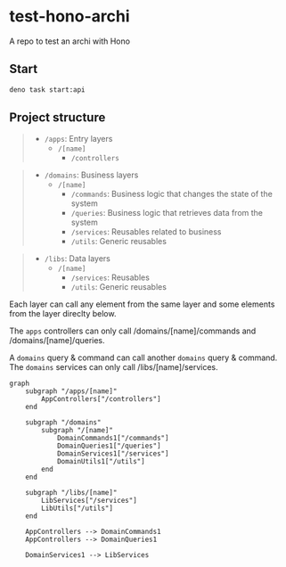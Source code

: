 # test-hono-archi

A repo to test an archi with Hono

## Start

```bash
deno task start:api
```

## Project structure

> - `/apps`: Entry layers
>   - `/[name]`
>     - `/controllers`

> - `/domains`: Business layers
>   - `/[name]`
>     - `/commands`: Business logic that changes the state of the system
>     - `/queries`: Business logic that retrieves data from the system
>     - `/services`: Reusables related to business
>     - `/utils`: Generic reusables

> - `/libs`: Data layers
>   - `/[name]`
>     - `/services`: Reusables
>     - `/utils`: Generic reusables

Each layer can call any element from the same layer and some elements from the layer direclty below.

The `apps` controllers can only call /domains/[name]/commands and /domains/[name]/queries.

A `domains` query & command can call another `domains` query & command.  
The `domains` services can only call /libs/[name]/services.

```mermaid
graph
    subgraph "/apps/[name]"
        AppControllers["/controllers"]
    end

    subgraph "/domains"
        subgraph "/[name]"
            DomainCommands1["/commands"]
            DomainQueries1["/queries"]
            DomainServices1["/services"]
            DomainUtils1["/utils"]
        end
    end

    subgraph "/libs/[name]"
        LibServices["/services"]
        LibUtils["/utils"]
    end

    AppControllers --> DomainCommands1
    AppControllers --> DomainQueries1

    DomainServices1 --> LibServices
